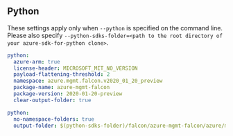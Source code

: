 ## Python

These settings apply only when `--python` is specified on the command line.
Please also specify `--python-sdks-folder=<path to the root directory of your azure-sdk-for-python clone>`.

```yaml $(python)
python:
  azure-arm: true
  license-header: MICROSOFT_MIT_NO_VERSION
  payload-flattening-threshold: 2
  namespace: azure.mgmt.falcon.v2020_01_20_preview
  package-name: azure-mgmt-falcon
  package-version: 2020-01-20-preview
  clear-output-folder: true
```

```yaml $(python)
python:
  no-namespace-folders: true
  output-folder: $(python-sdks-folder)/falcon/azure-mgmt-falcon/azure/mgmt/falcon/v2020_01_20_preview
```
